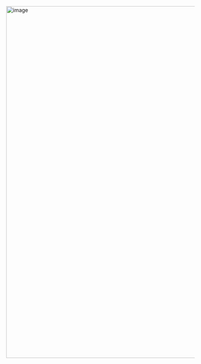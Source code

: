 <img width="942" alt="image" src="https://github.com/yll221/2024spring-cs201-DS-Algo--yll221/assets/161429696/32599274-fd39-4723-a34f-aff41f08efe3">
